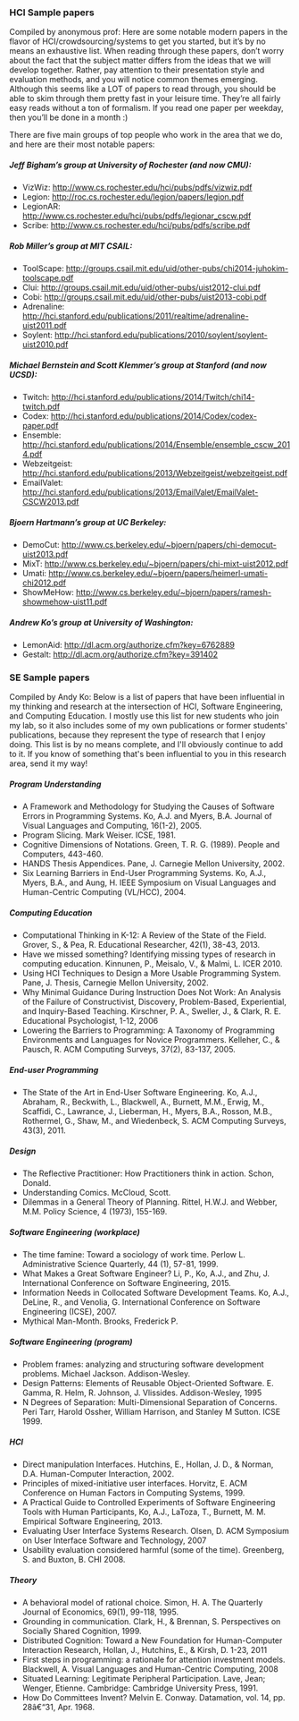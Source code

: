 
### HCI Sample papers

Compiled by anonymous prof:
Here are some notable modern papers in the flavor of HCI/crowdsourcing/systems to get you started, but it’s by no means an exhaustive list.
When reading through these papers, don’t worry about the fact that the subject matter differs from the ideas that we will develop together. Rather, pay attention to their presentation style and evaluation methods, and you will notice common themes emerging.
Although this seems like a LOT of papers to read through, you should be able to skim through them pretty fast in your leisure time. They’re all fairly easy reads without a ton of formalism. If you read one paper per weekday, then you’ll be done in a month :)

There are five main groups of top people who work in the area that we do, and here are their most notable papers:

##### Jeff Bigham’s group at University of Rochester (and now CMU):
* VizWiz: http://www.cs.rochester.edu/hci/pubs/pdfs/vizwiz.pdf
* Legion: http://roc.cs.rochester.edu/legion/papers/legion.pdf
* LegionAR: http://www.cs.rochester.edu/hci/pubs/pdfs/legionar_cscw.pdf
* Scribe: http://www.cs.rochester.edu/hci/pubs/pdfs/scribe.pdf

##### Rob Miller’s group at MIT CSAIL:
* ToolScape: http://groups.csail.mit.edu/uid/other-pubs/chi2014-juhokim-toolscape.pdf
* Clui: http://groups.csail.mit.edu/uid/other-pubs/uist2012-clui.pdf
* Cobi: http://groups.csail.mit.edu/uid/other-pubs/uist2013-cobi.pdf
* Adrenaline: http://hci.stanford.edu/publications/2011/realtime/adrenaline-uist2011.pdf
* Soylent: http://hci.stanford.edu/publications/2010/soylent/soylent-uist2010.pdf

##### Michael Bernstein and Scott Klemmer’s group at Stanford (and now UCSD):
* Twitch: http://hci.stanford.edu/publications/2014/Twitch/chi14-twitch.pdf
* Codex: http://hci.stanford.edu/publications/2014/Codex/codex-paper.pdf
* Ensemble: http://hci.stanford.edu/publications/2014/Ensemble/ensemble_cscw_2014.pdf
* Webzeitgeist: http://hci.stanford.edu/publications/2013/Webzeitgeist/webzeitgeist.pdf
* EmailValet: http://hci.stanford.edu/publications/2013/EmailValet/EmailValet-CSCW2013.pdf

##### Bjoern Hartmann’s group at UC Berkeley:
* DemoCut: http://www.cs.berkeley.edu/~bjoern/papers/chi-democut-uist2013.pdf
* MixT: http://www.cs.berkeley.edu/~bjoern/papers/chi-mixt-uist2012.pdf
* Umati: http://www.cs.berkeley.edu/~bjoern/papers/heimerl-umati-chi2012.pdf
* ShowMeHow: http://www.cs.berkeley.edu/~bjoern/papers/ramesh-showmehow-uist11.pdf

##### Andrew Ko’s group at University of Washington:
* LemonAid: http://dl.acm.org/authorize.cfm?key=6762889
* Gestalt: http://dl.acm.org/authorize.cfm?key=391402

### SE Sample papers

Compiled by Andy Ko:
Below is a list of papers that have been influential in my thinking and research at the intersection of HCI, Software Engineering, and Computing Education. I mostly use this list for new students who join my lab, so it also includes some of my own publications or former students' publications, because they represent the type of research that I enjoy doing.
This list is by no means complete, and I'll obviously continue to add to it. If you know of something that's been influential to you in this research area, send it my way!

##### Program Understanding

* A Framework and Methodology for Studying the Causes of Software Errors in Programming Systems. Ko, A.J. and Myers, B.A. Journal of Visual Languages and Computing, 16(1-2), 2005.
* Program Slicing. Mark Weiser. ICSE, 1981.
* Cognitive Dimensions of Notations. Green, T. R. G. (1989). People and Computers, 443-460.
* HANDS Thesis Appendices. Pane, J. Carnegie Mellon University, 2002.
* Six Learning Barriers in End-User Programming Systems. Ko, A.J., Myers, B.A., and Aung, H. IEEE Symposium on Visual Languages and Human-Centric Computing (VL/HCC), 2004.

##### Computing Education

* Computational Thinking in K-12: A Review of the State of the Field. Grover, S., & Pea, R. Educational Researcher, 42(1), 38-43, 2013.
* Have we missed something? Identifying missing types of research in computing education. Kinnunen, P., Meisalo, V., & Malmi, L. ICER 2010.
* Using HCI Techniques to Design a More Usable Programming System. Pane, J. Thesis, Carnegie Mellon University, 2002.
* Why Minimal Guidance During Instruction Does Not Work: An Analysis of the Failure of Constructivist, Discovery, Problem-Based, Experiential, and Inquiry-Based Teaching. Kirschner, P. A., Sweller, J., & Clark, R. E. Educational Psychologist, 1-12, 2006
* Lowering the Barriers to Programming: A Taxonomy of Programming Environments and Languages for Novice Programmers. Kelleher, C., & Pausch, R. ACM Computing Surveys, 37(2), 83-137, 2005.

##### End-user Programming

* The State of the Art in End-User Software Engineering. Ko, A.J., Abraham, R., Beckwith, L., Blackwell, A., Burnett, M.M., Erwig, M., Scaffidi, C., Lawrance, J., Lieberman, H., Myers, B.A., Rosson, M.B., Rothermel, G., Shaw, M., and Wiedenbeck, S. ACM Computing Surveys, 43(3), 2011.

##### Design

* The Reflective Practitioner: How Practitioners think in action. Schon, Donald.
* Understanding Comics. McCloud, Scott.
* Dilemmas in a General Theory of Planning. Rittel, H.W.J. and Webber, M.M. Policy Science, 4 (1973), 155-169.

##### Software Engineering (workplace)

* The time famine: Toward a sociology of work time. Perlow L. Administrative Science Quarterly, 44 (1), 57-81, 1999.
* What Makes a Great Software Engineer? Li, P., Ko, A.J., and Zhu, J. International Conference on Software Engineering, 2015.
* Information Needs in Collocated Software Development Teams. Ko, A.J., DeLine, R., and Venolia, G. International Conference on Software Engineering (ICSE), 2007.
* Mythical Man-Month. Brooks, Frederick P.

##### Software Engineering (program)

* Problem frames: analyzing and structuring software development problems. Michael Jackson. Addison-Wesley.
* Design Patterns: Elements of Reusable Object-Oriented Software. E. Gamma, R. Helm, R. Johnson, J. Vlissides. Addison-Wesley, 1995
* N Degrees of Separation: Multi-Dimensional Separation of Concerns. Peri Tarr, Harold Ossher, William Harrison, and Stanley M Sutton. ICSE 1999.

##### HCI

* Direct manipulation Interfaces. Hutchins, E., Hollan, J. D., & Norman, D.A. Human-Computer Interaction, 2002.
* Principles of mixed-initiative user interfaces. Horvitz, E. ACM Conference on Human Factors in Computing Systems, 1999.
* A Practical Guide to Controlled Experiments of Software Engineering Tools with Human Participants, Ko, A.J., LaToza, T., Burnett, M. M. Empirical Software Engineering, 2013.
* Evaluating User Interface Systems Research. Olsen, D. ACM Symposium on User Interface Software and Technology, 2007
* Usability evaluation considered harmful (some of the time). Greenberg, S. and Buxton, B. CHI 2008.

##### Theory

* A behavioral model of rational choice. Simon, H. A. The Quarterly Journal of Economics, 69(1), 99-118, 1995.
* Grounding in communication. Clark, H., & Brennan, S. Perspectives on Socially Shared Cognition, 1999.
* Distributed Cognition: Toward a New Foundation for Human-Computer Interaction Research, Hollan, J., Hutchins, E., & Kirsh, D. 1-23, 2011
* First steps in programming: a rationale for attention investment models. Blackwell, A. Visual Languages and Human-Centric Computing, 2008
* Situated Learning: Legitimate Peripheral Participation. Lave, Jean; Wenger, Etienne. Cambridge: Cambridge University Press, 1991.
* How Do Committees Invent? Melvin E. Conway. Datamation, vol. 14, pp. 28â€“31, Apr. 1968.
